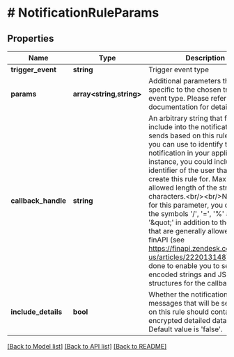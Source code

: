 # # NotificationRuleParams

## Properties

Name | Type | Description | Notes
------------ | ------------- | ------------- | -------------
**trigger_event** | **string** | Trigger event type |
**params** | **array<string,string>** | Additional parameters that are specific to the chosen trigger event type. Please refer to the documentation for details. | [optional]
**callback_handle** | **string** | An arbitrary string that finAPI will include into the notifications that it sends based on this rule and that you can use to identify the notification in your application. For instance, you could include the identifier of the user that you create this rule for. Maximum allowed length of the string is 512 characters.&lt;br/&gt;&lt;br/&gt;Note that for this parameter, you can pass the symbols &#39;/&#39;, &#39;&#x3D;&#39;, &#39;%&#39; and &#39;\&quot;&#39; in addition to the symbols that are generally allowed in finAPI (see https://finapi.zendesk.com/hc/en-us/articles/222013148). This was done to enable you to set Base64 encoded strings and JSON structures for the callback handle. | [optional]
**include_details** | **bool** | Whether the notification messages that will be sent based on this rule should contain encrypted detailed data or not. Default value is &#39;false&#39;. | [optional] [default to false]

[[Back to Model list]](../../README.md#models) [[Back to API list]](../../README.md#endpoints) [[Back to README]](../../README.md)
